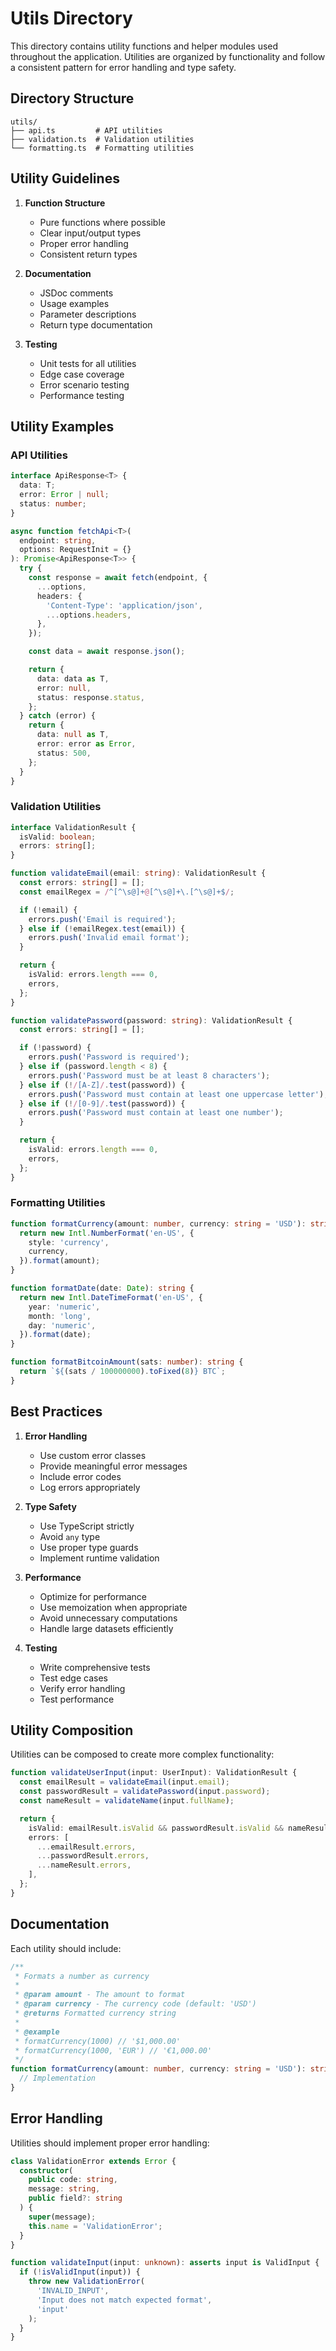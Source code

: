 # Utils Directory

This directory contains utility functions and helper modules used throughout the application. Utilities are organized by functionality and follow a consistent pattern for error handling and type safety.

## Directory Structure

```
utils/
├── api.ts         # API utilities
├── validation.ts  # Validation utilities
└── formatting.ts  # Formatting utilities
```

## Utility Guidelines

1. **Function Structure**
   - Pure functions where possible
   - Clear input/output types
   - Proper error handling
   - Consistent return types

2. **Documentation**
   - JSDoc comments
   - Usage examples
   - Parameter descriptions
   - Return type documentation

3. **Testing**
   - Unit tests for all utilities
   - Edge case coverage
   - Error scenario testing
   - Performance testing

## Utility Examples

### API Utilities
```typescript
interface ApiResponse<T> {
  data: T;
  error: Error | null;
  status: number;
}

async function fetchApi<T>(
  endpoint: string,
  options: RequestInit = {}
): Promise<ApiResponse<T>> {
  try {
    const response = await fetch(endpoint, {
      ...options,
      headers: {
        'Content-Type': 'application/json',
        ...options.headers,
      },
    });

    const data = await response.json();

    return {
      data: data as T,
      error: null,
      status: response.status,
    };
  } catch (error) {
    return {
      data: null as T,
      error: error as Error,
      status: 500,
    };
  }
}
```

### Validation Utilities
```typescript
interface ValidationResult {
  isValid: boolean;
  errors: string[];
}

function validateEmail(email: string): ValidationResult {
  const errors: string[] = [];
  const emailRegex = /^[^\s@]+@[^\s@]+\.[^\s@]+$/;

  if (!email) {
    errors.push('Email is required');
  } else if (!emailRegex.test(email)) {
    errors.push('Invalid email format');
  }

  return {
    isValid: errors.length === 0,
    errors,
  };
}

function validatePassword(password: string): ValidationResult {
  const errors: string[] = [];

  if (!password) {
    errors.push('Password is required');
  } else if (password.length < 8) {
    errors.push('Password must be at least 8 characters');
  } else if (!/[A-Z]/.test(password)) {
    errors.push('Password must contain at least one uppercase letter');
  } else if (!/[0-9]/.test(password)) {
    errors.push('Password must contain at least one number');
  }

  return {
    isValid: errors.length === 0,
    errors,
  };
}
```

### Formatting Utilities
```typescript
function formatCurrency(amount: number, currency: string = 'USD'): string {
  return new Intl.NumberFormat('en-US', {
    style: 'currency',
    currency,
  }).format(amount);
}

function formatDate(date: Date): string {
  return new Intl.DateTimeFormat('en-US', {
    year: 'numeric',
    month: 'long',
    day: 'numeric',
  }).format(date);
}

function formatBitcoinAmount(sats: number): string {
  return `${(sats / 100000000).toFixed(8)} BTC`;
}
```

## Best Practices

1. **Error Handling**
   - Use custom error classes
   - Provide meaningful error messages
   - Include error codes
   - Log errors appropriately

2. **Type Safety**
   - Use TypeScript strictly
   - Avoid `any` type
   - Use proper type guards
   - Implement runtime validation

3. **Performance**
   - Optimize for performance
   - Use memoization when appropriate
   - Avoid unnecessary computations
   - Handle large datasets efficiently

4. **Testing**
   - Write comprehensive tests
   - Test edge cases
   - Verify error handling
   - Test performance

## Utility Composition

Utilities can be composed to create more complex functionality:

```typescript
function validateUserInput(input: UserInput): ValidationResult {
  const emailResult = validateEmail(input.email);
  const passwordResult = validatePassword(input.password);
  const nameResult = validateName(input.fullName);

  return {
    isValid: emailResult.isValid && passwordResult.isValid && nameResult.isValid,
    errors: [
      ...emailResult.errors,
      ...passwordResult.errors,
      ...nameResult.errors,
    ],
  };
}
```

## Documentation

Each utility should include:

```typescript
/**
 * Formats a number as currency
 * 
 * @param amount - The amount to format
 * @param currency - The currency code (default: 'USD')
 * @returns Formatted currency string
 * 
 * @example
 * formatCurrency(1000) // '$1,000.00'
 * formatCurrency(1000, 'EUR') // '€1,000.00'
 */
function formatCurrency(amount: number, currency: string = 'USD'): string {
  // Implementation
}
```

## Error Handling

Utilities should implement proper error handling:

```typescript
class ValidationError extends Error {
  constructor(
    public code: string,
    message: string,
    public field?: string
  ) {
    super(message);
    this.name = 'ValidationError';
  }
}

function validateInput(input: unknown): asserts input is ValidInput {
  if (!isValidInput(input)) {
    throw new ValidationError(
      'INVALID_INPUT',
      'Input does not match expected format',
      'input'
    );
  }
} 